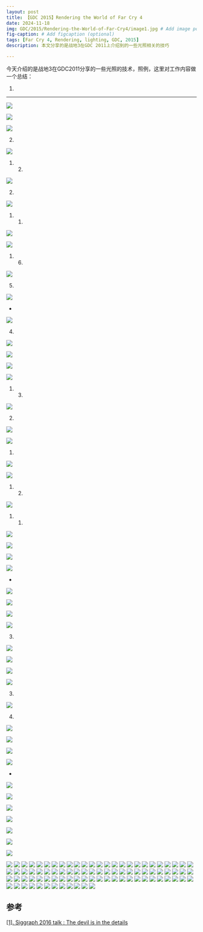 ```yaml
---
layout: post
title: 【GDC 2015】Rendering the World of Far Cry 4
date: 2024-11-18
img: GDC/2015/Rendering-the-World-of-Far-Cry4/image1.jpg # Add image post (optional)
fig-caption: # Add figcaption (optional)
tags: [Far Cry 4, Rendering, lighting, GDC, 2015]
description: 本文分享的是战地3在GDC 2011上介绍到的一些光照相关的技巧

---
```


今天介绍的是战地3在GDC2011分享的一些光照的技术，照例，这里对工作内容做一个总结：

1. 

---

![](https://gerigory.github.io/assets/img/GDC/2015/Rendering-the-World-of-Far-Cry4/image2.jpg)



![](https://gerigory.github.io/assets/img/GDC/2015/Rendering-the-World-of-Far-Cry4/image3.jpg)



![](https://gerigory.github.io/assets/img/GDC/2015/Rendering-the-World-of-Far-Cry4/image4.jpg)

2. 

![](https://gerigory.github.io/assets/img/GDC/2015/Rendering-the-World-of-Far-Cry4/image5.jpg)

1. 2. 

![](https://gerigory.github.io/assets/img/GDC/2015/Rendering-the-World-of-Far-Cry4/image6.jpg)

2. 

![](https://gerigory.github.io/assets/img/GDC/2015/Rendering-the-World-of-Far-Cry4/image7.jpg)

1. 1. 

![](https://gerigory.github.io/assets/img/GDC/2015/Rendering-the-World-of-Far-Cry4/image8.jpg)



![](https://gerigory.github.io/assets/img/GDC/2015/Rendering-the-World-of-Far-Cry4/image9.jpg)

1. 6. 

![](https://gerigory.github.io/assets/img/GDC/2015/Rendering-the-World-of-Far-Cry4/image10.jpg)

5. 

![](https://gerigory.github.io/assets/img/GDC/2015/Rendering-the-World-of-Far-Cry4/image11.jpg)

- 

![](https://gerigory.github.io/assets/img/GDC/2015/Rendering-the-World-of-Far-Cry4/image12.jpg)

4. 

![](https://gerigory.github.io/assets/img/GDC/2015/Rendering-the-World-of-Far-Cry4/image13.jpg)

![](https://gerigory.github.io/assets/img/GDC/2015/Rendering-the-World-of-Far-Cry4/image14.jpg)



![](https://gerigory.github.io/assets/img/GDC/2015/Rendering-the-World-of-Far-Cry4/image15.jpg)



![](https://gerigory.github.io/assets/img/GDC/2015/Rendering-the-World-of-Far-Cry4/image16.jpg)

1. 3. 

![](https://gerigory.github.io/assets/img/GDC/2015/Rendering-the-World-of-Far-Cry4/image17.jpg)

2. 

![](https://gerigory.github.io/assets/img/GDC/2015/Rendering-the-World-of-Far-Cry4/image18.jpg)

![](https://gerigory.github.io/assets/img/GDC/2015/Rendering-the-World-of-Far-Cry4/image19.jpg)

1. 

![](https://gerigory.github.io/assets/img/GDC/2015/Rendering-the-World-of-Far-Cry4/image20.jpg)

![](https://gerigory.github.io/assets/img/GDC/2015/Rendering-the-World-of-Far-Cry4/image21.jpg)

1. 2. 

![](https://gerigory.github.io/assets/img/GDC/2015/Rendering-the-World-of-Far-Cry4/image22.jpg)

1. 1. 

![](https://gerigory.github.io/assets/img/GDC/2015/Rendering-the-World-of-Far-Cry4/image23.jpg)



![](https://gerigory.github.io/assets/img/GDC/2015/Rendering-the-World-of-Far-Cry4/image24.jpg)

![](https://gerigory.github.io/assets/img/GDC/2015/Rendering-the-World-of-Far-Cry4/image25.jpg)



![](https://gerigory.github.io/assets/img/GDC/2015/Rendering-the-World-of-Far-Cry4/image26.jpg)

- 

![](https://gerigory.github.io/assets/img/GDC/2015/Rendering-the-World-of-Far-Cry4/image27.jpg)

![](https://gerigory.github.io/assets/img/GDC/2015/Rendering-the-World-of-Far-Cry4/image28.jpg)



![](https://gerigory.github.io/assets/img/GDC/2015/Rendering-the-World-of-Far-Cry4/image29.jpg)



![](https://gerigory.github.io/assets/img/GDC/2015/Rendering-the-World-of-Far-Cry4/image30.jpg)

3. 

![](https://gerigory.github.io/assets/img/GDC/2015/Rendering-the-World-of-Far-Cry4/image31.jpg)

![](https://gerigory.github.io/assets/img/GDC/2015/Rendering-the-World-of-Far-Cry4/image32.jpg)



![](https://gerigory.github.io/assets/img/GDC/2015/Rendering-the-World-of-Far-Cry4/image33.jpg)



![](https://gerigory.github.io/assets/img/GDC/2015/Rendering-the-World-of-Far-Cry4/image34.jpg)

3. 

![](https://gerigory.github.io/assets/img/GDC/2015/Rendering-the-World-of-Far-Cry4/image35.jpg)

4. 

![](https://gerigory.github.io/assets/img/GDC/2015/Rendering-the-World-of-Far-Cry4/image36.jpg)



![](https://gerigory.github.io/assets/img/GDC/2015/Rendering-the-World-of-Far-Cry4/image37.jpg)

 

![](https://gerigory.github.io/assets/img/GDC/2015/Rendering-the-World-of-Far-Cry4/image38.jpg)

![](https://gerigory.github.io/assets/img/GDC/2015/Rendering-the-World-of-Far-Cry4/image39.jpg)

- 

![](https://gerigory.github.io/assets/img/GDC/2015/Rendering-the-World-of-Far-Cry4/image40.jpg)

![](https://gerigory.github.io/assets/img/GDC/2015/Rendering-the-World-of-Far-Cry4/image41.jpg)

![](https://gerigory.github.io/assets/img/GDC/2015/Rendering-the-World-of-Far-Cry4/image42.jpg)

![](https://gerigory.github.io/assets/img/GDC/2015/Rendering-the-World-of-Far-Cry4/image43.jpg)

![](https://gerigory.github.io/assets/img/GDC/2015/Rendering-the-World-of-Far-Cry4/image44.jpg)

![](https://gerigory.github.io/assets/img/GDC/2015/Rendering-the-World-of-Far-Cry4/image45.jpg)



![](https://gerigory.github.io/assets/img/GDC/2015/Rendering-the-World-of-Far-Cry4/image46.jpg)

![](https://gerigory.github.io/assets/img/GDC/2015/Rendering-the-World-of-Far-Cry4/image47.jpg)
![](https://gerigory.github.io/assets/img/GDC/2015/Rendering-the-World-of-Far-Cry4/image48.jpg)
![](https://gerigory.github.io/assets/img/GDC/2015/Rendering-the-World-of-Far-Cry4/image49.jpg)
![](https://gerigory.github.io/assets/img/GDC/2015/Rendering-the-World-of-Far-Cry4/image50.jpg)
![](https://gerigory.github.io/assets/img/GDC/2015/Rendering-the-World-of-Far-Cry4/image51.jpg)
![](https://gerigory.github.io/assets/img/GDC/2015/Rendering-the-World-of-Far-Cry4/image52.jpg)
![](https://gerigory.github.io/assets/img/GDC/2015/Rendering-the-World-of-Far-Cry4/image53.jpg)
![](https://gerigory.github.io/assets/img/GDC/2015/Rendering-the-World-of-Far-Cry4/image54.jpg)
![](https://gerigory.github.io/assets/img/GDC/2015/Rendering-the-World-of-Far-Cry4/image55.jpg)
![](https://gerigory.github.io/assets/img/GDC/2015/Rendering-the-World-of-Far-Cry4/image56.jpg)
![](https://gerigory.github.io/assets/img/GDC/2015/Rendering-the-World-of-Far-Cry4/image57.jpg)
![](https://gerigory.github.io/assets/img/GDC/2015/Rendering-the-World-of-Far-Cry4/image58.jpg)
![](https://gerigory.github.io/assets/img/GDC/2015/Rendering-the-World-of-Far-Cry4/image59.jpg)
![](https://gerigory.github.io/assets/img/GDC/2015/Rendering-the-World-of-Far-Cry4/image60.jpg)
![](https://gerigory.github.io/assets/img/GDC/2015/Rendering-the-World-of-Far-Cry4/image61.jpg)
![](https://gerigory.github.io/assets/img/GDC/2015/Rendering-the-World-of-Far-Cry4/image62.jpg)
![](https://gerigory.github.io/assets/img/GDC/2015/Rendering-the-World-of-Far-Cry4/image63.jpg)
![](https://gerigory.github.io/assets/img/GDC/2015/Rendering-the-World-of-Far-Cry4/image64.jpg)
![](https://gerigory.github.io/assets/img/GDC/2015/Rendering-the-World-of-Far-Cry4/image65.jpg)
![](https://gerigory.github.io/assets/img/GDC/2015/Rendering-the-World-of-Far-Cry4/image66.jpg)
![](https://gerigory.github.io/assets/img/GDC/2015/Rendering-the-World-of-Far-Cry4/image67.jpg)
![](https://gerigory.github.io/assets/img/GDC/2015/Rendering-the-World-of-Far-Cry4/image68.jpg)
![](https://gerigory.github.io/assets/img/GDC/2015/Rendering-the-World-of-Far-Cry4/image69.jpg)
![](https://gerigory.github.io/assets/img/GDC/2015/Rendering-the-World-of-Far-Cry4/image70.jpg)
![](https://gerigory.github.io/assets/img/GDC/2015/Rendering-the-World-of-Far-Cry4/image71.jpg)
![](https://gerigory.github.io/assets/img/GDC/2015/Rendering-the-World-of-Far-Cry4/image72.jpg)
![](https://gerigory.github.io/assets/img/GDC/2015/Rendering-the-World-of-Far-Cry4/image73.jpg)
![](https://gerigory.github.io/assets/img/GDC/2015/Rendering-the-World-of-Far-Cry4/image74.jpg)
![](https://gerigory.github.io/assets/img/GDC/2015/Rendering-the-World-of-Far-Cry4/image75.jpg)
![](https://gerigory.github.io/assets/img/GDC/2015/Rendering-the-World-of-Far-Cry4/image76.jpg)
![](https://gerigory.github.io/assets/img/GDC/2015/Rendering-the-World-of-Far-Cry4/image77.jpg)
![](https://gerigory.github.io/assets/img/GDC/2015/Rendering-the-World-of-Far-Cry4/image78.jpg)
![](https://gerigory.github.io/assets/img/GDC/2015/Rendering-the-World-of-Far-Cry4/image79.jpg)
![](https://gerigory.github.io/assets/img/GDC/2015/Rendering-the-World-of-Far-Cry4/image70.jpg)
![](https://gerigory.github.io/assets/img/GDC/2015/Rendering-the-World-of-Far-Cry4/image71.jpg)
![](https://gerigory.github.io/assets/img/GDC/2015/Rendering-the-World-of-Far-Cry4/image72.jpg)
![](https://gerigory.github.io/assets/img/GDC/2015/Rendering-the-World-of-Far-Cry4/image73.jpg)
![](https://gerigory.github.io/assets/img/GDC/2015/Rendering-the-World-of-Far-Cry4/image74.jpg)
![](https://gerigory.github.io/assets/img/GDC/2015/Rendering-the-World-of-Far-Cry4/image75.jpg)
![](https://gerigory.github.io/assets/img/GDC/2015/Rendering-the-World-of-Far-Cry4/image76.jpg)
![](https://gerigory.github.io/assets/img/GDC/2015/Rendering-the-World-of-Far-Cry4/image77.jpg)
![](https://gerigory.github.io/assets/img/GDC/2015/Rendering-the-World-of-Far-Cry4/image78.jpg)
![](https://gerigory.github.io/assets/img/GDC/2015/Rendering-the-World-of-Far-Cry4/image79.jpg)
![](https://gerigory.github.io/assets/img/GDC/2015/Rendering-the-World-of-Far-Cry4/image80.jpg)
![](https://gerigory.github.io/assets/img/GDC/2015/Rendering-the-World-of-Far-Cry4/image81.jpg)
![](https://gerigory.github.io/assets/img/GDC/2015/Rendering-the-World-of-Far-Cry4/image82.jpg)
![](https://gerigory.github.io/assets/img/GDC/2015/Rendering-the-World-of-Far-Cry4/image83.jpg)
![](https://gerigory.github.io/assets/img/GDC/2015/Rendering-the-World-of-Far-Cry4/image84.jpg)
![](https://gerigory.github.io/assets/img/GDC/2015/Rendering-the-World-of-Far-Cry4/image85.jpg)
![](https://gerigory.github.io/assets/img/GDC/2015/Rendering-the-World-of-Far-Cry4/image86.jpg)
![](https://gerigory.github.io/assets/img/GDC/2015/Rendering-the-World-of-Far-Cry4/image87.jpg)
![](https://gerigory.github.io/assets/img/GDC/2015/Rendering-the-World-of-Far-Cry4/image88.jpg)
![](https://gerigory.github.io/assets/img/GDC/2015/Rendering-the-World-of-Far-Cry4/image89.jpg)
![](https://gerigory.github.io/assets/img/GDC/2015/Rendering-the-World-of-Far-Cry4/image90.jpg)
![](https://gerigory.github.io/assets/img/GDC/2015/Rendering-the-World-of-Far-Cry4/image91.jpg)
![](https://gerigory.github.io/assets/img/GDC/2015/Rendering-the-World-of-Far-Cry4/image92.jpg)
![](https://gerigory.github.io/assets/img/GDC/2015/Rendering-the-World-of-Far-Cry4/image93.jpg)
![](https://gerigory.github.io/assets/img/GDC/2015/Rendering-the-World-of-Far-Cry4/image94.jpg)
![](https://gerigory.github.io/assets/img/GDC/2015/Rendering-the-World-of-Far-Cry4/image95.jpg)
![](https://gerigory.github.io/assets/img/GDC/2015/Rendering-the-World-of-Far-Cry4/image96.jpg)
![](https://gerigory.github.io/assets/img/GDC/2015/Rendering-the-World-of-Far-Cry4/image97.jpg)
![](https://gerigory.github.io/assets/img/GDC/2015/Rendering-the-World-of-Far-Cry4/image98.jpg)
![](https://gerigory.github.io/assets/img/GDC/2015/Rendering-the-World-of-Far-Cry4/image99.jpg)
![](https://gerigory.github.io/assets/img/GDC/2015/Rendering-the-World-of-Far-Cry4/image100.jpg)
![](https://gerigory.github.io/assets/img/GDC/2015/Rendering-the-World-of-Far-Cry4/image101.jpg)
![](https://gerigory.github.io/assets/img/GDC/2015/Rendering-the-World-of-Far-Cry4/image102.jpg)
![](https://gerigory.github.io/assets/img/GDC/2015/Rendering-the-World-of-Far-Cry4/image103.jpg)
![](https://gerigory.github.io/assets/img/GDC/2015/Rendering-the-World-of-Far-Cry4/image104.jpg)
![](https://gerigory.github.io/assets/img/GDC/2015/Rendering-the-World-of-Far-Cry4/image105.jpg)
![](https://gerigory.github.io/assets/img/GDC/2015/Rendering-the-World-of-Far-Cry4/image106.jpg)
![](https://gerigory.github.io/assets/img/GDC/2015/Rendering-the-World-of-Far-Cry4/image107.jpg)
![](https://gerigory.github.io/assets/img/GDC/2015/Rendering-the-World-of-Far-Cry4/image108.jpg)
![](https://gerigory.github.io/assets/img/GDC/2015/Rendering-the-World-of-Far-Cry4/image109.jpg)
![](https://gerigory.github.io/assets/img/GDC/2015/Rendering-the-World-of-Far-Cry4/image110.jpg)
![](https://gerigory.github.io/assets/img/GDC/2015/Rendering-the-World-of-Far-Cry4/image111.jpg)
![](https://gerigory.github.io/assets/img/GDC/2015/Rendering-the-World-of-Far-Cry4/image112.jpg)
![](https://gerigory.github.io/assets/img/GDC/2015/Rendering-the-World-of-Far-Cry4/image113.jpg)
![](https://gerigory.github.io/assets/img/GDC/2015/Rendering-the-World-of-Far-Cry4/image114.jpg)
![](https://gerigory.github.io/assets/img/GDC/2015/Rendering-the-World-of-Far-Cry4/image115.jpg)
![](https://gerigory.github.io/assets/img/GDC/2015/Rendering-the-World-of-Far-Cry4/image116.jpg)
![](https://gerigory.github.io/assets/img/GDC/2015/Rendering-the-World-of-Far-Cry4/image117.jpg)
![](https://gerigory.github.io/assets/img/GDC/2015/Rendering-the-World-of-Far-Cry4/image118.jpg)
![](https://gerigory.github.io/assets/img/GDC/2015/Rendering-the-World-of-Far-Cry4/image119.jpg)
![](https://gerigory.github.io/assets/img/GDC/2015/Rendering-the-World-of-Far-Cry4/image120.jpg)
![](https://gerigory.github.io/assets/img/GDC/2015/Rendering-the-World-of-Far-Cry4/image121.jpg)
![](https://gerigory.github.io/assets/img/GDC/2015/Rendering-the-World-of-Far-Cry4/image122.jpg)
![](https://gerigory.github.io/assets/img/GDC/2015/Rendering-the-World-of-Far-Cry4/image123.jpg)

## 参考

[[1]. Siggraph 2016 talk : The devil is in the details](https://advances.realtimerendering.com/s2016/Siggraph2016_idTech6.pdf)
